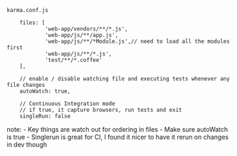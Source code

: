 `karma.conf.js`
```
    files: [
    		'web-app/vendors/**/*.js',
            'web-app/js/**/app.js',
            'web-app/js/**/*Module.js',// need to load all the modules first
    		'web-app/js/**/*.js',
    		'test/**/*.coffee'
    ],

    // enable / disable watching file and executing tests whenever any file changes
    autoWatch: true,

    // Continuous Integration mode
    // if true, it capture browsers, run tests and exit
    singleRun: false

```

note:
    - Key things are watch out for ordering in files
    - Make sure autoWatch is true
    - Singlerun is great for CI, I found it nicer to have it rerun on changes in dev though
